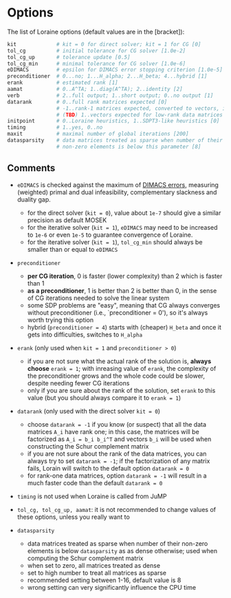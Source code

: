 # Options

The list of Loraine options (default values are in the [bracket]):
```julia
kit             # kit = 0 for direct solver; kit = 1 for CG [0]
tol_cg          # initial tolerance for CG solver [1.0e-2]
tol_cg_up       # tolerance update [0.5]
tol_cg_min      # minimal tolerance for CG solver [1.0e-6]
eDIMACS         # epsilon for DIMACS error stopping criterion [1.0e-5]
preconditioner  # 0...no; 1...H_alpha; 2...H_beta; 4...hybrid [1]
erank           # estimated rank [1]
aamat           # 0..A^TA; 1..diag(A^TA); 2..identity [2]
verb            # 2..full output; 1..short output; 0..no output [1]
datarank        # 0..full rank matrices expected [0]
                # -1..rank-1 matrices expected, converted to vectors, if possible
                # (TBD) 1..vectors expected for low-rank data matrices
initpoint       # 0..Loraine heuristics, 1..SDPT3-like heuristics [0]
timing          # 1..yes, 0..no
maxit           # maximal number of global iterations [200]
datasparsity    # data matrices treated as sparse when number of their 
                # non-zero elements is below this parameter [8]
```

## Comments

- `eDIMACS` is checked against the maximum of [DIMACS errors](https://plato.asu.edu/dimacs/node3.html), measuring (weighted) primal and dual infeasibility, complementary slackness and duality gap.  
    - for the direct solver (`kit = 0`), value about `1e-7` should give a similar precision as default MOSEK
    - for the iterative solver (`kit = 1`), `eDIMACS` may need to be increased to `1e-6` or even `1e-5` to guarantee convergence of Loraine.
    - for the iterative solver (`kit = 1`), `tol_cg_min` should always be smaller than or equal to `eDIMACS`

- `preconditioner`
    - **per CG iteration**, 0 is faster (lower complexity) than 2 which is faster than 1
    - **as a preconditioner**, 1 is better than 2 is better than 0, in the sense of CG iterations needed to solve the linear system
    - some  SDP problems are "easy", meaning that CG always converges without preconditioner (i.e., `preconditioner = 0'), so it's always worth trying this option
    - hybrid (`preconditioner = 4`) starts with (cheaper) `H_beta` and once it gets into difficulties, switches to `H_alpha`

- `erank` (only used when `kit = 1` and `preconditioner > 0`)
    - if you are not sure what the actual rank of the solution is, **always choose** `erank = 1`; with inreasing value of `erank`, the complexity of the preconditioner grows and the whole code could be slower, despite needing fewer CG iterations
    - only if you are sure about the rank of the solution, set `erank` to this value (but you should always compare it to `erank = 1`)

- `datarank` (only used with the direct solver `kit = 0`)
    - choose `datarank = -1` if you know (or suspect) that all the data matrices ``A_i`` have rank one; in this case, the matrices will be factorized as ``A_i = b_i b_i^T`` and vectors ``b_i`` will be used when constructing the Schur complement matrix
    - if you are not sure about the rank of the data matrices, you can always try to set `datarank = -1`; if the factorization of any matrix fails, Lorain will switch to the default option `datarank = 0`
    - for rank-one data matrices, option `datarank = -1` will result in a much faster code than the default `datarank = 0`

- `timing` is not used when Loraine is called from JuMP

- `tol_cg, tol_cg_up, aamat`: it is not recommended to change values of these options, unless you really want to

- `datasparsity` 
    - data matrices treated as sparse when number of their non-zero elements is below `datasparsity` as as    dense otherwise; used when computing the Schur complement matrix
    - when set to zero, all matrices treated as dense
    - set to high number to treat all matrices as sparse
    - recommended setting between 1-16, default value is 8
    - wrong setting can very significantly influence the CPU time
